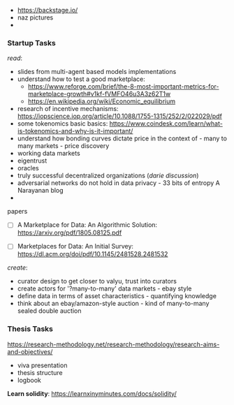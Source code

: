 
- https://backstage.io/
- naz pictures
- 


### Startup Tasks
*read*:
- slides from multi-agent based models implementations
- understand how to test a good marketplace: 
	- https://www.reforge.com/brief/the-8-most-important-metrics-for-marketplace-growth#v1kf-fVMFO46u3A3z62T1w
	- https://en.wikipedia.org/wiki/Economic_equilibrium
- research of incentive mechanisms: https://iopscience.iop.org/article/10.1088/1755-1315/252/2/022029/pdf
- some tokenomics basic basics: https://www.coindesk.com/learn/what-is-tokenomics-and-why-is-it-important/
- understand how bonding curves dictate price in the context of 
		- many to many markets 
		- price discovery 
- working data markets
- eigentrust
- oracles
- truly successful decentralized organizations (*darie discussion*)
- adversarial networks do not hold in data privacy
		- 33 bits of entropy A Narayanan blog
-

papers
- [ ] A Marketplace for Data: An Algorithmic Solution: https://arxiv.org/pdf/1805.08125.pdf
- [ ] Marketplaces for Data: An Initial Survey: https://dl.acm.org/doi/pdf/10.1145/2481528.2481532


*create*:
- curator design to get closer to valyu, trust into curators
- create actors for '?many-to-many' data markets
		- ebay style
- define data in terms of asset characteristics
		- quantifying knowledge
- think about an ebay/amazon-style auction 
		- kind of many-to-many sealed double auction


### Thesis Tasks
https://research-methodology.net/research-methodology/research-aims-and-objectives/
- viva presentation
- thesis structure
- logbook


**Learn solidity**:
https://learnxinyminutes.com/docs/solidity/